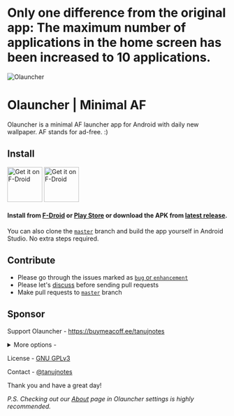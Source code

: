 # Only one difference from the original app: The maximum number of applications in the home screen has been increased to 10 applications.

![Olauncher](https://repository-images.githubusercontent.com/278638069/db0acb80-661b-11eb-803e-926cae5dccb4)


# Olauncher | Minimal AF
Olauncher is a minimal AF launcher app for Android with daily new wallpaper. AF stands for ad-free. :)

## Install
[<img src="https://fdroid.gitlab.io/artwork/badge/get-it-on.png"
    alt="Get it on F-Droid"
    height="80">](https://f-droid.org/packages/app.olauncher)
[<img src="https://play.google.com/intl/en_us/badges/static/images/badges/en_badge_web_generic.png"
    alt="Get it on F-Droid"
    height="80">](https://play.google.com/store/apps/details?id=app.olauncher)

#### Install from [F-Droid](https://f-droid.org/packages/app.olauncher) or [Play Store](https://play.google.com/store/apps/details?id=app.olauncher) or download the APK from [latest release](https://github.com/tanujnotes/Olauncher/releases/).

You can also clone the [`master`](https://github.com/tanujnotes/olauncher/tree/master) branch and build the app yourself in Android Studio. No extra steps required.

## Contribute
* Please go through the issues marked as [`bug` or `enhancement`](https://github.com/tanujnotes/Olauncher/issues?q=is%3Aissue+is%3Aopen+label%3Abug%2Cenhancement+)
* Please let's [discuss](https://github.com/tanujnotes/Olauncher/discussions) before sending pull requests
* Make pull requests to [`master`](https://github.com/tanujnotes/olauncher) branch

## Sponsor
Support Olauncher - https://buymeacoff.ee/tanujnotes
<details>
    <summary>More options -</summary>
    
  * Etheruem: `0xcBb95AF4D76fba34bf8D1808905BF5365239E2ba`
  * Bitcoin: `33VFtQSa6HZr2FZphmNA5jZ9fEKPNbeEmL`
  * Monero: `46bCqsiEtqj4p48HbQjw4c6RVtWeN59Uy4NBGGferBe7HEFKoskBbouFuuTxKvhTXhNuXQbLiEUFCaeMDTrfBGK7Qhp3dRn`
  * Paypal: [paypal.me/tanujnotes](https://paypal.me/tanujnotes)

</details>


License - [GNU GPLv3](https://www.gnu.org/licenses/gpl-3.0.en.html)

Contact - [@tanujnotes](https://twitter.com/tanujnotes)

Thank you and have a great day!

*P.S. Checking out our [About](https://tanujnotes.notion.site/Olauncher-Minimal-AF-4843e398b05a455bb521b0665b26fbcd) page in Olauncher settings is highly recommended.*
